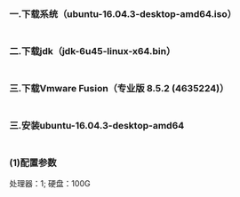 ### 一.下载系统（ubuntu-16.04.3-desktop-amd64.iso）<br /><br />
### 二.下载jdk（jdk-6u45-linux-x64.bin）<br /><br />
### 三.下载Vmware Fusion（专业版 8.5.2 (4635224)）<br /><br />
### 三.安装ubuntu-16.04.3-desktop-amd64<br /><br />
### (1)配置参数<br />
  处理器：1; 硬盘：100G
